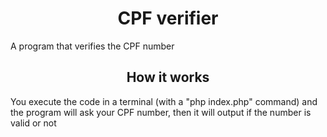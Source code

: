 <h1 align="center"> CPF verifier </h1>
A program that verifies the CPF number

<h2 align="center">How it works</h2>
You execute the code in a terminal (with a "php index.php" command) and the program will ask your CPF number, then it will output if the number is valid or not
